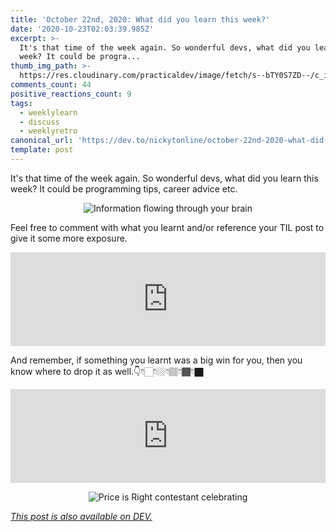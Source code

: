 ```yaml
---
title: 'October 22nd, 2020: What did you learn this week?'
date: '2020-10-23T02:03:39.985Z'
excerpt: >-
  It's that time of the week again. So wonderful devs, what did you learn this
  week? It could be progra...
thumb_img_path: >-
  https://res.cloudinary.com/practicaldev/image/fetch/s--bTY0S7ZD--/c_imagga_scale,f_auto,fl_progressive,h_420,q_auto,w_1000/https://dev-to-uploads.s3.amazonaws.com/i/n6n3iihplf5usw5n2hef.png
comments_count: 44
positive_reactions_count: 9
tags:
  - weeklylearn
  - discuss
  - weeklyretro
canonical_url: 'https://dev.to/nickytonline/october-22nd-2020-what-did-you-learn-this-week-hic'
template: post
---
```

It's that time of the week again. So wonderful devs, what did you learn this week? It could be programming tips, career advice etc.

<center>

![Information flowing through your brain](https://media.giphy.com/media/qKltgF7Aw515K/giphy.gif)
</center>

Feel free to comment with what you learnt and/or reference your TIL post to give it some more exposure.


<iframe class="liquidTag" src="https://dev.to/embed/tag?args=todayilearned" style="border: 0; width: 100%;"></iframe>


And remember, if something you learnt was a big win for you, then you know where to drop it as well.👇👇🏻👇🏼👇🏽👇🏾👇🏿


<iframe class="liquidTag" src="https://dev.to/embed/link?args=https%3A%2F%2Fdev.to%2Fdevteam%2Fwhat-was-your-win-this-week-4l37" style="border: 0; width: 100%;"></iframe>


<center>

![Price is Right contestant celebrating](https://media.giphy.com/media/gF29UEqBhSoDY8LHKg/giphy.gif)
</center>

*[This post is also available on DEV.](https://dev.to/nickytonline/october-22nd-2020-what-did-you-learn-this-week-hic)*


<script>
const parent = document.getElementsByTagName('head')[0];
const script = document.createElement('script');
script.type = 'text/javascript';
script.src = 'https://cdnjs.cloudflare.com/ajax/libs/iframe-resizer/4.1.1/iframeResizer.min.js';
script.charset = 'utf-8';
script.onload = function() {
    window.iFrameResize({}, '.liquidTag');
};
parent.appendChild(script);
</script>    
